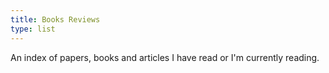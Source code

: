 ```yaml
---
title: Books Reviews
type: list
---
```


An index of papers, books and articles I have read or I'm currently reading.